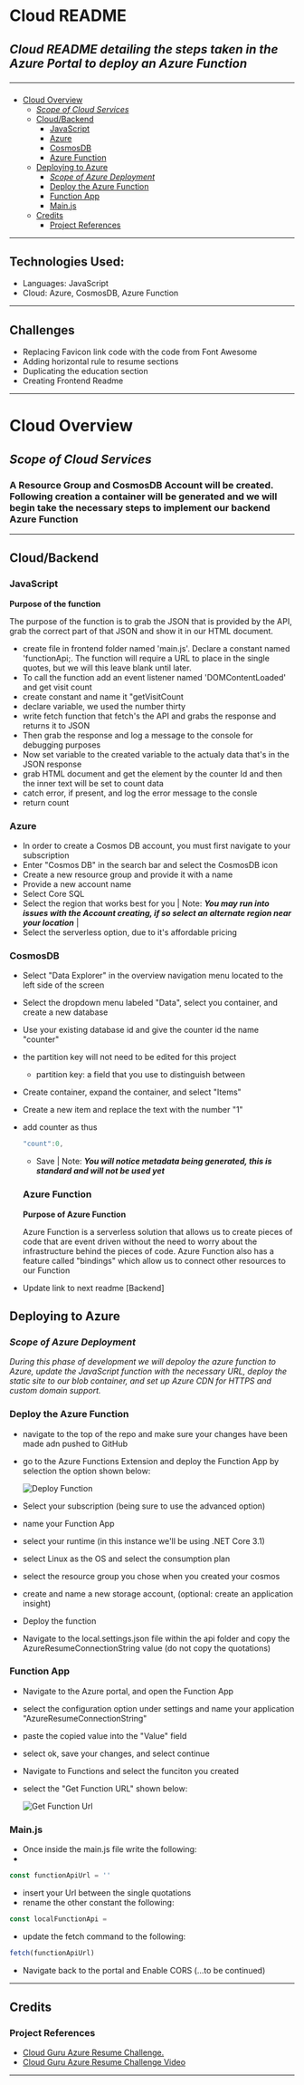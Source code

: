 # Cloud README <!-- omit in toc -->
## *Cloud README detailing the steps taken in the Azure Portal to deploy an Azure Function*<hr> <!-- omit in toc -->

- [Cloud Overview](#cloud-overview)
  - [*Scope of Cloud Services*](#scope-of-cloud-services)
  - [Cloud/Backend](#cloudbackend)
    - [JavaScript](#javascript)
    - [Azure](#azure)
    - [CosmosDB](#cosmosdb)
    - [Azure Function](#azure-function)
  - [Deploying to Azure](#deploying-to-azure)
    - [*Scope of Azure Deployment*](#scope-of-azure-deployment)
    - [Deploy the Azure Function](#deploy-the-azure-function)
    - [Function App](#function-app)
    - [Main.js](#mainjs)
  - [Credits](#credits)
    - [Project References](#project-references)
<hr>

## Technologies Used:
- Languages: JavaScript
- Cloud: Azure, CosmosDB, Azure Function

<hr>

## Challenges
- Replacing Favicon link code with the code from Font Awesome
- Adding horizontal rule to resume sections
- Duplicating the education section
- Creating Frontend Readme 
<hr>

# Cloud Overview
## *Scope of Cloud Services*
### A Resource Group and CosmosDB Account will be created. Following creation a container will be generated and we will begin take the necessary steps to implement our backend Azure Function  <!-- omit in toc -->

<hr>

## Cloud/Backend

### JavaScript
  **Purpose of the function**

  The purpose of the function is to grab the JSON that is provided by the API, grab the correct part of that JSON and show it in our HTML document. 

- create file in frontend folder named 'main.js'. Declare a constant named 'functionApi;. The function will require a URL to place in the single quotes, but we will this leave blank until later.
- To call the function add an event listener named 'DOMContentLoaded' and get visit count
- create constant and name it "getVisitCount
- declare variable, we used the number thirty
- write fetch function that fetch's the API and grabs the response and returns it to JSON
- Then grab the response and log a message to the console for debugging purposes
- Now set variable to the created variable to the actualy data that's in the JSON response
- grab HTML document and get the element by the counter Id and then the inner text will be set to count data
- catch error, if present, and log the error message to the consle
- return count

### Azure
- In order to create a Cosmos DB account, you must first navigate to your subscription
- Enter "Cosmos DB" in the search bar and select the CosmosDB icon
- Create a new resource group and provide it with a name
- Provide a new account name
- Select Core SQL
- Select the region that works best for you | Note: ***You may run into issues with the Account creating, if so select an alternate region near your location*** |
- Select the serverless option, due to it's affordable pricing

### CosmosDB
- Select "Data Explorer" in the overview navigation menu located to the left side of the screen
- Select the dropdown menu labeled "Data", select you container, and create a new database
- Use your existing database id and give the counter id the name "counter"
- the partition key will not need to be edited for this project
  - partition key: a field that you use to distinguish between 
- Create container, expand the container, and select "Items"
- Create a new item and replace the text with the number "1"
- add counter as thus
  ```js
  "count":0, 
  ```
  - Save | Note: ***You will notice metadata being generated, this is standard and will not be used yet***
  
  ### Azure Function
    **Purpose of Azure Function**

    Azure Function is a serverless solution that allows us to create pieces of code that are event driven without the need to worry about the infrastructure behind the pieces of code. Azure Function also has a feature called "bindings" which allow us to connect other resources to our Function

- Update link to next readme [Backend]
  
## Deploying to Azure
### *Scope of Azure Deployment*
*During this phase of development we will depoloy the azure function to Azure, update the JavaScript function with the necessary URL, deploy the static site to our blob container, and set up Azure CDN for HTTPS and custom domain support.*


### Deploy the Azure Function
- navigate to the top of the repo and make sure your changes have been made adn pushed to GitHub
- go to the Azure Functions Extension and deploy the Function App by selection the option shown below:

  ![Deploy Function](images/DeployFunctionApp.png)

- Select your subscription (being sure to use the advanced option)
- name your Function App
- select your runtime (in this instance we'll be using .NET Core 3.1)
- select Linux as the OS and select the consumption plan
- select the resource group you chose when you created your cosmos
- create and name a new storage account, (optional: create an application insight)
- Deploy the function
- Navigate to the local.settings.json file within the api folder and copy the AzureResumeConnectionString value (do not copy the quotations)

### Function App
- Navigate to the Azure portal, and open the Function App
- select the configuration option under settings and name your application "AzureResumeConnectionString"
- paste the copied value into the "Value" field
- select ok, save your changes, and select continue
- Navigate to Functions and select the funciton you created
- select the "Get Function URL" shown below:
  
  ![Get Function Url](images/GetFunction.png)



### Main.js
- Once inside the main.js file write the following:
- 
```js
const functionApiUrl = ''
```

- insert your Url between the single quotations 
- rename the other constant the following:

```js
const localFunctionApi =
```

- update the fetch command to the following:
  
```js
fetch(functionApiUrl)
```

- Navigate back to the portal and Enable CORS (...to be continued)
 <hr>

## Credits

### Project References

- <a href="https://github.com/madebygps/cgc-azure-resume">Cloud Guru Azure Resume Challenge.</a>
- <a href="https://www.youtube.com/watch?v=ieYrBWmkfno&t=281s">Cloud Guru Azure Resume Challenge Video</a> 
<hr>